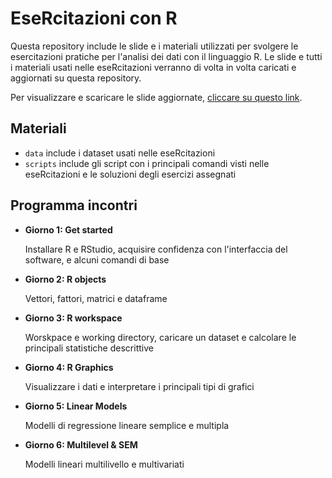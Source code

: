 # EseRcitazioni con R
Questa repository include le slide e i materiali utilizzati per svolgere le esercitazioni pratiche per l'analisi dei dati con il linguaggio R.
Le slide e tutti i materiali usati nelle eseRcitazioni  verranno di volta in volta caricati e aggiornati su questa repository.

Per visualizzare e scaricare le slide aggiornate, [cliccare su questo link](https://luca-menghini.github.io/eseRcitazioni/slideEseRcitazioni.pdf).

## Materiali
- `data` include i dataset usati nelle eseRcitazioni
- `scripts` include gli script con i principali comandi visti nelle eseRcitazioni e le soluzioni degli esercizi assegnati

## Programma incontri
- **Giorno 1: Get started** 

  Installare R e RStudio, acquisire confidenza con l'interfaccia del software, e alcuni comandi di base

- **Giorno 2: R objects** 

  Vettori, fattori, matrici e dataframe

- **Giorno 3: R workspace** 

  Worskpace e working directory, caricare un dataset e calcolare le principali statistiche descrittive

- **Giorno 4: R Graphics** 

  Visualizzare i dati e interpretare i principali tipi di grafici

- **Giorno 5: Linear Models** 

  Modelli di regressione lineare semplice e multipla

- **Giorno 6: Multilevel & SEM** 

  Modelli lineari multilivello e multivariati

